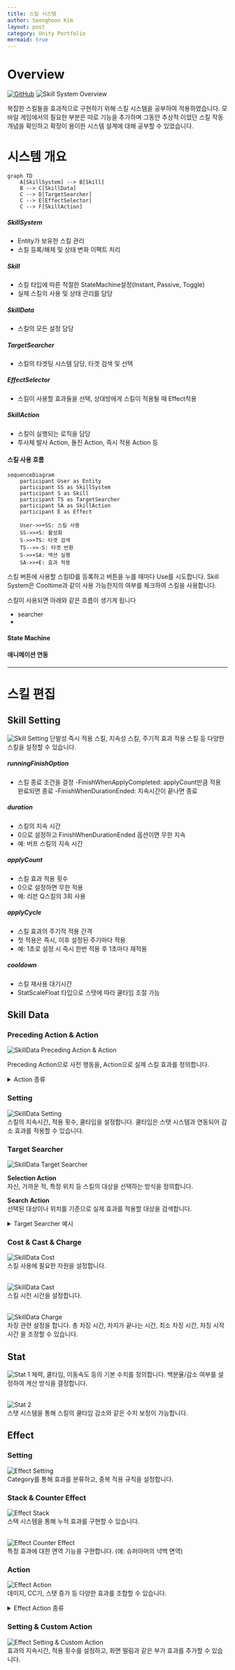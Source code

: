 ```yaml
---
title: 스킬 시스템
author: Seonghoon Kim
layout: post
category: Unity Portfolio
mermaid: true
---
```


# Overview
[![GitHub](https://img.shields.io/badge/GitHub-Project_H-blue?style=for-the-badge&logo=github)](https://github1s.com/hooony1324/Project_h/blob/HEAD/project_h/Assets/_Project/Scripts/IdentifiedObject/AbilitySystem/Skill/SkillSystem.cs)
![Skill System Overview]({{site.baseurl}}/assets/gifs/skillsystem_unity.gif)  

복잡한 스킬들을 효과적으로 구현하기 위해 스킬 시스템을 공부하여 적용하였습니다.
모바일 게임에서의 필요한 부분은 따로 기능을 추가하며 그동안 추상적 이었던 스킬 작동 개념을 확인하고 확장이 용이한 시스템 설계에 대해 공부할 수 있었습니다.

# 시스템 개요

```mermaid
graph TD
    A[SkillSystem] --> B[Skill]
    B --> C[SkillData]
    C --> D[TargetSearcher]
    C --> E[EffectSelector]
    C --> F[SkillAction]
```
##### SkillSystem
- Entity가 보유한 스킬 관리
- 스킬 등록/해제 및 상태 변화 이펙트 처리

##### Skill
- 스킬 타입에 따른 적절한 StateMachine설정(Instant, Passive, Toggle)  
- 실제 스킬의 사용 및 상태 관리를 담당

##### SkillData
- 스킬의 모든 설정 담당

##### TargetSearcher
- 스킬의 타겟팅 시스템 담당, 타겟 검색 및 선택

##### EffectSelector
- 스킬이 사용할 효과들을 선택, 상대방에게 스킬이 적용될 때 Effect적용

##### SkillAction
- 스킬이 실행되는 로직을 담당
- 투사체 발사 Action, 돌진 Action, 즉시 적용 Action 등  


#### 스킬 사용 흐름
```mermaid
sequenceDiagram
    participant User as Entity
    participant SS as SkillSystem
    participant S as Skill
    participant TS as TargetSearcher
    participant SA as SkillAction
    participant E as Effect

    User->>+SS: 스킬 사용
    SS->>+S: 활성화
    S->>+TS: 타겟 검색
    TS-->>-S: 타겟 반환
    S->>+SA: 액션 실행
    SA->>+E: 효과 적용
```
스킬 버튼에 사용할 스킬ID를 등록하고 버튼을 누를 때마다 Use를 시도합니다. Skill System은 Cooltime과 같이 사용 가능한지의 여부를 체크하여 스킬을 사용합니다.

스킬이 사용되면 아래와 같은 흐름이 생기게 됩니다
- searcher
- 


#### State Machine

#### 애니메이션 연동


---



# 스킬 편집
## Skill Setting
![Skill Setting]({{site.baseurl}}/assets/images/skillsetting.png)
단발성 즉시 적용 스킬, 지속성 스킬, 주기적 효과 적용 스킬 등 다양한 스킬을 설정할 수 있습니다.  


##### runningFinishOption
- 스킬 종료 조건을 결정
-FinishWhenApplyCompleted: applyCount만큼 적용 완료되면 종료
-FinishWhenDurationEnded: 지속시간이 끝나면 종료  

##### duration
- 스킬의 지속 시간
- 0으로 설정하고 FinishWhenDurationEnded 옵션이면 무한 지속
- 예: 버프 스킬의 지속 시간  

##### applyCount
- 스킬 효과 적용 횟수
- 0으로 설정하면 무한 적용
- 예: 리븐 Q스킬의 3회 사용  

##### applyCycle
- 스킬 효과의 주기적 적용 간격
- 첫 적용은 즉시, 이후 설정된 주기마다 적용
- 예: 1초로 설정 시 즉시 한번 적용 후 1초마다 재적용  

##### cooldown
- 스킬 재사용 대기시간
- StatScaleFloat 타입으로 스탯에 따라 쿨타임 조절 가능  

## Skill Data
### Preceding Action & Action
![SkillData Preceding Action & Action]({{site.baseurl}}/assets/images/skilldata_precedingaction.png)  

Preceding Action으로 사전 행동을, Action으로 실제 스킬 효과를 정의합니다.

<details markdown="1" class="toggle-container">
<summary class="toggle-header">Action 종류</summary>

**Spawn Projectile Action**  
![Skill 2 projectile]({{site.baseurl}}/assets/images/skilldata_spawnprojectile.png)  
투사체를 발사하는 스킬입니다. Editor를 통해 투사체의 속성을 세부 조정할 수 있습니다.

**Charging Rush Action**  
![SkillData Charging Rush Action]({{site.baseurl}}/assets/images/skilldata_chargingrush.png)  
차징 후 돌진하는 스킬입니다. NavMesh 경계에 부딪히면 스턴 효과가 적용됩니다.

**Instant Apply Action**  
![SkillData Instant Apply Action]({{site.baseurl}}/assets/images/skilldata_instantapply.png)  
효과를 즉시 적용하는 기본 Action입니다.
</details>

### Setting 
![SkillData Setting]({{site.baseurl}}/assets/images/skilldata_setting.png)  
스킬의 지속시간, 적용 횟수, 쿨타임을 설정합니다. 쿨타임은 스탯 시스템과 연동되어 감소 효과를 적용할 수 있습니다.

### Target Searcher  
![SkillData Target Searcher]({{site.baseurl}}/assets/images/skilldata_targetsearcher.png)

**Selection Action**  
자신, 가까운 적, 특정 위치 등 스킬의 대상을 선택하는 방식을 정의합니다.

**Search Action**  
선택된 대상이나 위치를 기준으로 실제 효과를 적용할 대상을 검색합니다.

<details markdown="1" class="toggle-container">
<summary class="toggle-header">Target Searcher 예시</summary>

![SkillData Target Searcher Example]({{site.baseurl}}/assets/images/skilldata_targetsearcher_example.png)

**Select Position By Moving Direction**은 현재 Skill의 주인이 움직이고 있는 방향을 기준으로 잡습니다.  
Select된 결과로 Search를 시작하는데 **Search Box Area**는 설정한 영역에 적이 있는지 확인합니다.

결론은 움직이고 있는 방향에 2 * 5 크기의 Box Area를 펼쳐 영역 내부의 의 적에게 스킬을 적용하게 됩니다.

</details>

### Cost & Cast & Charge
![SkillData Cost]({{site.baseurl}}/assets/images/skilldata_cost.png)  
스킬 사용에 필요한 자원을 설정합니다.  
<br>

![SkillData Cast]({{site.baseurl}}/assets/images/skilldata_cast.png)  
스킬 시전 시간을 설정합니다.  
<br>

![SkillData Charge]({{site.baseurl}}/assets/images/skilldata_charge.png)  
차징 관련 설정을 합니다. 총 차징 시간, 차지가 끝나는 시간, 최소 차징 시간, 차징 시작 시간 을 조정할 수 있습니다.  

## Stat
![Stat 1]({{site.baseurl}}/assets/images/stat_1.png) 
체력, 쿨타임, 이동속도 등의 기본 수치를 정의합니다. 백분율/감소 여부를 설정하여 계산 방식을 결정합니다.  
<br>

![Stat 2]({{site.baseurl}}/assets/images/stat_2.png)  
스탯 시스템을 통해 스킬의 쿨타임 감소와 같은 수치 보정이 가능합니다.

## Effect
### Setting
![Effect Setting]({{site.baseurl}}/assets/images/effect_setting.png)  
Category를 통해 효과를 분류하고, 중복 적용 규칙을 설정합니다.

### Stack & Counter Effect
![Effect Stack]({{site.baseurl}}/assets/images/effect_stack.png)  
스택 시스템을 통해 누적 효과를 구현할 수 있습니다.  
<br>

![Effect Counter Effect]({{site.baseurl}}/assets/images/effect_countereffect.png)  
특정 효과에 대한 면역 기능을 구현합니다. (예: 슈퍼아머의 넉백 면역)

### Action
![Effect Action]({{site.baseurl}}/assets/images/effect_action.png)  
데미지, CC기, 스탯 증가 등 다양한 효과를 조합할 수 있습니다.

<details markdown="1" class="toggle-container">
<summary class="toggle-header">Effect Action 종류</summary>

**Stun Action**  
![Effect Action Stun]({{site.baseurl}}/assets/images/effect_action_stun.png)
기존 CC를 제거하고 스턴을 적용합니다.

**Knockback Action**  
![Effect Action Knockback]({{site.baseurl}}/assets/images/effect_action_knockback.png)
힘, 방향, 시간을 설정하여 넉백 효과를 구현합니다.

**Increase Stat Action**  
![Effect Action Increase Stat]({{site.baseurl}}/assets/images/effect_action_increasestat.png)
지정한 스탯의 수치를 증가시킵니다.
</details>

### Setting & Custom Action
![Effect Setting & Custom Action]({{site.baseurl}}/assets/images/effect_setting_customaction.png)  
효과의 지속시간, 적용 횟수를 설정하고, 화면 떨림과 같은 부가 효과를 추가할 수 있습니다.